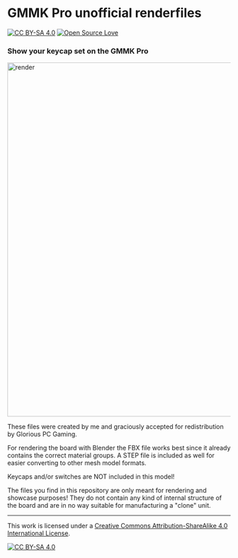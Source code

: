 # GMMK Pro unofficial renderfiles

[![CC BY-SA 4.0][cc-by-sa-shield]][cc-by-sa] [![Open Source Love][os-love]](https://opensource.com/resources/what-open-hardware)

### Show your keycap set on the GMMK Pro

<img src="https://i.imgur.com/Kv4qXFPl.png" alt="render" width="800"/>

These files were created by me and graciously accepted for redistribution by Glorious PC Gaming.

For rendering the board with Blender the FBX file works best since it already contains the correct material groups.
A STEP file is included as well for easier converting to other mesh model formats.

Keycaps and/or switches are NOT included in this model!

The files you find in this repository are only meant for rendering and showcase purposes!
They do not contain any kind of internal structure of the board and are in no way suitable for manufacturing a "clone" unit.

---

This work is licensed under a
[Creative Commons Attribution-ShareAlike 4.0 International License][cc-by-sa].

[![CC BY-SA 4.0][cc-by-sa-image]][cc-by-sa]

[cc-by-sa]: http://creativecommons.org/licenses/by-sa/4.0/
[cc-by-sa-image]: https://licensebuttons.net/l/by-sa/4.0/88x31.png
[cc-by-sa-shield]: https://img.shields.io/badge/License-CC%20BY--SA%204.0-lightgrey.svg
[os-love]: https://badges.frapsoft.com/os/v2/open-source.png?v=103
